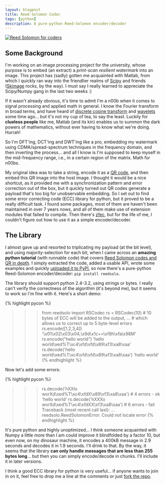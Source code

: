 ```yaml
---
layout: blogpost
title: Reed-Solomon Codec
tags: [python]
description: A pure-python Reed-Solomon encoder/decoder
---
```


<a href="http://en.wikiversity.org/wiki/Reed%E2%80%93Solomon_codes_for_coders">
<img src="http://tomerfiliba.com/static/res/2012-06-08-qr.png" title="Reed Solomon for coders" class="blog-post-image" /></a>

## Some Background ##

I'm working on an image processing project for the university, whose purpose is to embed
(an extract) a *print-scan resilient watermark* into an image. This project has (sadly) gotten me 
acquainted with Matlab, from which I quickly ran way into the friendlier realms of 
[Scipy](http://www.scipy.org/) and friends ([Skimage](http://scikits-image.org/) rocks, by the way).
I must say I really learned to appreciate the Scipy/Numpy gang in the last two weeks :)  

If it wasn't already obvious, it's time to admit I'm a n00b when it comes to signal processing and 
applied math in general. I know the Fourier transform in broad terms, and have heard of 
[discrete cosine transform](http://en.wikipedia.org/wiki/Discrete_cosine_transform)
and [wavelets](http://en.wikipedia.org/wiki/Wavelet) some time ago... but it's not my cup of tea,
to say the least. Luckily for **clueless people** like me, Matlab (and its kin) enables us
to summon the dark powers of mathematics, without ever having to know what we're doing. Hurrah! 

So I'm DFT'ing, DCT'ing and DWT'ing like a pro, embedding my watermark using CDMA/spread-spectrum 
techniques in the frequency domain, and then inverting the process... and all I know is
I'm supposed to keep myself in the mid-frequency range, i.e., in a certain region of the matrix.
Math for n00bs. 

My original idea was to take a string, encode it as a [QR code](http://en.wikipedia.org/wiki/QR_code),
and then embed this QR image into the host image. I thought it would be a nice shortcut, as it
provided me with a synchronization pattern and error correction out of the box, but it quickly 
turned out QR codes generate a payload that's too big for unobservable embedding. 
So I set out to find some error correcting code (ECC) library for python, but it proved to be
a really difficult task. I found some packages, most of them are haven't been maintained in over
7 years nows, and all of them make use of extension modules that failed to compile. Then there's 
[zfec](http://pypi.python.org/pypi/zfec), but for the life of me, I couldn't figure out how to 
use it as a simple encoder/decoder.

## The Library ##

I almost gave up and resorted to triplicating my payload (at the bit level), and using 
majority-selection for each bit, when I came across an **amazing python tutorial** (with runnable 
code) that covers [Reed Solomon codes and QR in depth](http://en.wikiversity.org/wiki/Reed%E2%80%93Solomon_codes_for_coders).
I simply extracted the code, added a usable API, wrote some examples and quickly
[uploaded it to PyPI](http://pypi.python.org/pypi/reedsolo), so now there's a pure-python 
Reed-Solomon encoder/decoder: ``pip install reedsolo``.

The library should support python 2.4-3.2, using strings or bytes. I really can't verify the 
correctness of the algorithm (it's beyond me), but it seems to work so I'm fine with it. Here's
a short demo:

{% highlight pycon %}
>>> from reedsolo import RSCodec
>>> rs = RSCodec(10)     # 10 bytes of ECC will be added to the output, 
...                      # which allows us to correct up to 5 byte-level errors
>>> rs.encode([1,2,3,4])
'\x01\x02\x03\x04,\x9d\x1c+=\xf8h\xfa\x98M'
>>> rs.encode("hello world")
'hello world\xed%T\xc4\xfd\xfd\x89\xf3\xa8\xaa'
>>> rs.decode('hello world\xed%T\xc4\xfd\xfd\x89\xf3\xa8\xaa')
'hello world'
{% endhighlight %}

Now let's add some errors:

{% highlight pycon %}
>>> rs.decode('hXXlo worXd\xed%T\xc4\xfdX\x89\xf3\xa8\xaa')     # 4 errors - ok
'hello world'
>>> rs.decode('hXXXo worXd\xed%T\xc4\xfdXX\xf3\xa8\xaa')        # 6 errors - fail
Traceback (most recent call last):
  ...
reedsolo.ReedSolomonError: Could not locate error
{% endhighlight %}

It's pure python and highly unoptimized... I think someone acquainted with Numpy a little
more than I am could improve it blindfolded by a factor 10, but even now, on my dinosaur machine,
it encodes a 400kB message in 2.9 seconds and decodes it in 1.9 seconds. I'll drink to that.
By the way, it seems that the library **can only handle messages that are less than 255 bytes 
long**... but then you can simply encode/decode in chunks. I'll include it in later versions.

I think a good ECC library for python is very useful... if anyone wants to join in on it, 
feel free to drop me a line at the comments or just 
[fork the repo](https://github.com/tomerfiliba/reedsolomon).

